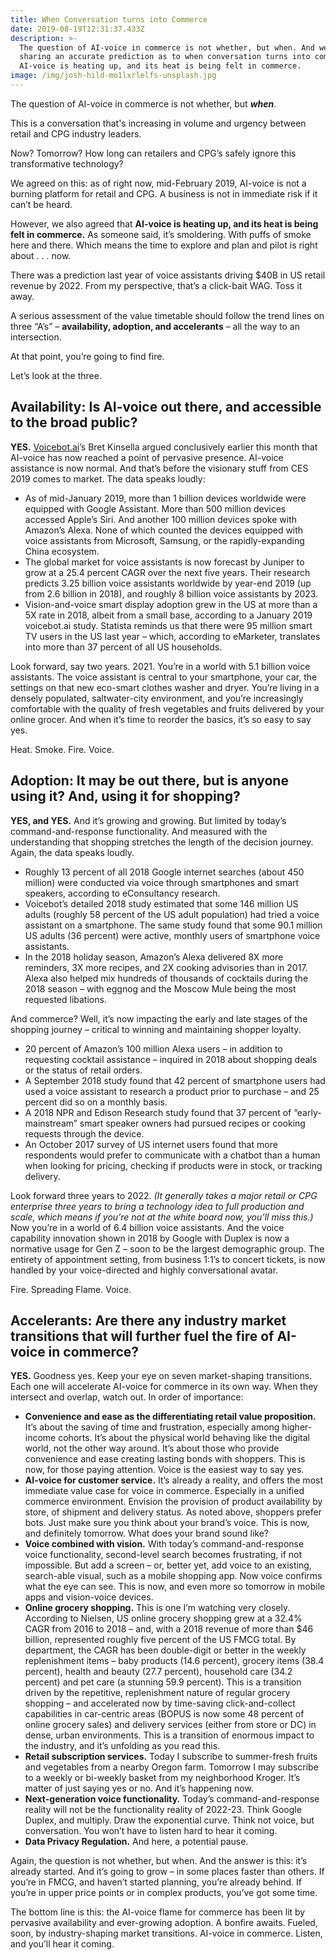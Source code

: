 ```yaml
---
title: When Conversation turns into Commerce
date: 2019-08-19T12:31:37.433Z
description: >-
  The question of AI-voice in commerce is not whether, but when. And we're
  sharing an accurate prediction as to when conversation turns into commerce.
  AI-voice is heating up, and its heat is being felt in commerce.
image: /img/josh-hild-mo1lxrlelfs-unsplash.jpg
---
```

The question of AI-voice in commerce is not whether, but _**when**_.

This is a conversation that's increasing in volume and urgency between retail and CPG industry leaders.  

Now? Tomorrow? How long can retailers and CPG’s safely ignore this transformative technology?

We agreed on this: as of right now, mid-February 2019, AI-voice is not a burning platform for retail and CPG. A business is not in immediate risk if it can’t be heard. 

However, we also agreed that **AI-voice is heating up, and its heat is being felt in commerce.** As someone said, it’s smoldering. With puffs of smoke here and there. Which means the time to explore and plan and pilot is right about . . . now. 

There was a prediction last year of voice assistants driving $40B in US retail revenue by 2022.   From my perspective, that’s a click-bait WAG.  Toss it away.

A serious assessment of the value timetable should follow the trend lines on three “A’s” – **availability, adoption, and accelerants** – all the way to an intersection.    

At that point, you’re going to find fire.  

Let’s look at the three.

## Availability: Is AI-voice out there, and accessible to the broad public?

**YES.** [Voicebot.ai](https://voicebot.ai)’s Bret Kinsella argued conclusively earlier this month that AI-voice has now reached a point of pervasive presence. AI-voice assistance is now normal. And that’s before the visionary stuff from CES 2019 comes to market. The data speaks loudly: 

* As of mid-January 2019, more than 1 billion devices worldwide were equipped with Google Assistant. More than 500 million devices accessed Apple’s Siri. And another 100 million devices spoke with Amazon’s Alexa. None of which counted the devices equipped with voice assistants from Microsoft, Samsung, or the rapidly-expanding China ecosystem.
* The global market for voice assistants is now forecast by Juniper to grow at a 25.4 percent CAGR over the next five years. Their research predicts 3.25 billion voice assistants worldwide by year-end 2019 (up from 2.6 billion in 2018), and roughly 8 billion voice assistants by 2023.
* Vision-and-voice smart display adoption grew in the US at more than a 5X rate in 2018, albeit from a small base, according to a January 2019 voicebot.ai study. Statista reminds us that there were 95 million smart TV users in the US last year – which, according to eMarketer, translates into more than 37 percent of all US households. 

Look forward, say two years. 2021. You’re in a world with 5.1 billion voice assistants. The voice assistant is central to your smartphone, your car, the settings on that new eco-smart clothes washer and dryer. You’re living in a densely populated, saltwater-city environment, and you’re increasingly comfortable with the quality of fresh vegetables and fruits delivered by your online grocer. And when it’s time to reorder the basics, it’s so easy to say yes.

Heat.  Smoke.  Fire.  Voice.

## Adoption: It may be out there, but is anyone using it?  And, using it for shopping?

**YES, and YES.** And it’s growing and growing. But limited by today’s command-and-response functionality. And measured with the understanding that shopping stretches the length of the decision journey.   Again, the data speaks loudly. 

* Roughly 13 percent of all 2018 Google internet searches (about 450 million) were conducted via voice through smartphones and smart speakers, according to eConsultancy research.
* Voicebot’s detailed 2018 study estimated that some 146 million US adults (roughly 58 percent of the US adult population) had tried a voice assistant on a smartphone.  The same study found that some 90.1 million US adults (36 percent) were active, monthly users of smartphone voice assistants.
* In the 2018 holiday season, Amazon’s Alexa delivered 8X more reminders, 3X more recipes, and 2X cooking advisories than in 2017.   Alexa also helped mix hundreds of thousands of cocktails during the 2018 season – with eggnog and the Moscow Mule being the most requested libations.

And commerce? Well, it’s now impacting the early and late stages of the shopping journey – critical to winning and maintaining shopper loyalty. 

* 20 percent of Amazon’s 100 million Alexa users – in addition to requesting cocktail assistance – inquired in 2018 about shopping deals or the status of retail orders.
* A September 2018 study found that 42 percent of smartphone users had used a voice assistant to research a product prior to purchase – and 25 percent did so on a monthly basis.
* A 2018 NPR and Edison Research study found that 37 percent of “early-mainstream” smart speaker owners had pursued recipes or cooking requests through the device.
* An October 2017 survey of US internet users found that more respondents would prefer to communicate with a chatbot than a human when looking for pricing, checking if products were in stock, or tracking delivery.  

Look forward three years to 2022. _(It generally takes a major retail or CPG enterprise three years to bring a technology idea to full production and scale, which means if you’re not at the white board now, you’ll miss this.)_    Now you’re in a world of 6.4 billion voice assistants. And the voice capability innovation shown in 2018 by Google with Duplex is now a normative usage for Gen Z – soon to be the largest demographic group. The entirety of appointment setting, from business 1:1’s to concert tickets, is now handled by your voice-directed and highly conversational avatar.        

Fire.  Spreading Flame.  Voice. 

## Accelerants: Are there any industry market transitions that will further fuel the fire of AI-voice in commerce?

**YES.** Goodness yes. Keep your eye on seven market-shaping transitions. Each one will accelerate AI-voice for commerce in its own way. When they intersect and overlap, watch out. In order of importance:

* **Convenience and ease as the differentiating retail value proposition.** It’s about the saving of time and frustration, especially among higher-income cohorts. It’s about the physical world behaving like the digital world, not the other way around. It’s about those who provide convenience and ease creating lasting bonds with shoppers. This is now, for those paying attention. Voice is the easiest way to say yes.
* **AI-voice for customer service.** It’s already a reality, and offers the most immediate value case for voice in commerce. Especially in a unified commerce environment. Envision the provision of product availability by store, of shipment and delivery status. As noted above, shoppers prefer bots. Just make sure you think about your brand’s voice. This is now, and definitely tomorrow. What does your brand sound like?
* **Voice combined with vision.** With today’s command-and-response voice functionality, second-level search becomes frustrating, if not impossible. But add a screen – or, better yet, add voice to an existing, search-able visual, such as a mobile shopping app. Now voice confirms what the eye can see. This is now, and even more so tomorrow in mobile apps and vision-voice devices.
* **Online grocery shopping.** This is one I’m watching very closely. According to Nielsen, US online grocery shopping grew at a 32.4% CAGR from 2016 to 2018 – and, with a 2018 revenue of more than $46 billion, represented roughly five percent of the US FMCG total. By department, the CAGR has been double-digit or better in the weekly replenishment items – baby products (14.6 percent), grocery items (38.4 percent), health and beauty (27.7 percent), household care (34.2 percent) and pet care (a stunning 59.9 percent). This is a transition driven by the repetitive, replenishment nature of regular grocery shopping – and accelerated now by time-saving click-and-collect capabilities in car-centric areas (BOPUS is now some 48 percent of online grocery sales) and delivery services (either from store or DC) in dense, urban environments. This is a transition of enormous impact to the industry, and it’s unfolding as you read this. 
* **Retail subscription services.** Today I subscribe to summer-fresh fruits and vegetables from a nearby Oregon farm. Tomorrow I may subscribe to a weekly or bi-weekly basket from my neighborhood Kroger. It’s matter of just saying yes or no. And it’s happening now. 
* **Next-generation voice functionality.** Today’s command-and-response reality will not be the functionality reality of 2022-23. Think Google Duplex, and multiply. Draw the exponential curve. Think not voice, but conversation. You won’t have to listen hard to hear it coming. 
* **Data Privacy Regulation.** And here, a potential pause. 

Again, the question is not whether, but when. And the answer is this: it’s already started. And it’s going to grow – in some places faster than others.   If you’re in FMCG, and haven’t started planning, you’re already behind. If you’re in upper price points or in complex products, you’ve got some time.

 The bottom line is this: the AI-voice flame for commerce has been lit by pervasive availability and ever-growing adoption. A bonfire awaits. Fueled, soon, by industry-shaping market transitions. AI-voice in commerce. Listen, and you’ll hear it coming.
